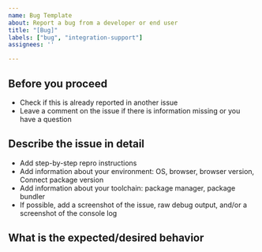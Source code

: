 ```yaml
---
name: Bug Template
about: Report a bug from a developer or end user
title: "[Bug]"
labels: ["bug", "integration-support"]
assignees: ''

---
```


## Before you proceed

 - Check if this is already reported in another issue
 - Leave a comment on the issue if there is information missing or you have a question

## Describe the issue in detail

 - Add step-by-step repro instructions
 - Add information about your environment: OS, browser, browser version, Connect package version
 - Add information about your toolchain: package manager, package bundler
 - If possible, add a screenshot of the issue, raw debug output, and/or a screenshot of the console log

## What is the expected/desired behavior
